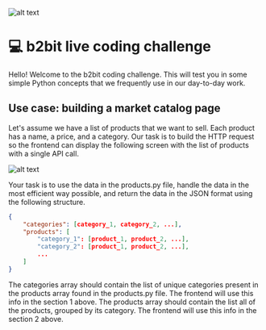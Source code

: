 ![alt text](https://github.com/miguelrochajr/coding_challenges/blob/main/images/backend-live-coding.png "b2bit live coding")

# 💻 b2bit live coding challenge

Hello! Welcome to the b2bit coding challenge. This will test you in some simple Python concepts that we frequently use in our day-to-day work.


## Use case: building a market catalog page

Let's assume we have a list of products that we want to sell. Each product has a name, a price, and a category. Our task is to build the HTTP request so the frontend can display the following screen with the list of products with a single API call.


![alt text](https://github.com/miguelrochajr/coding_challenges/blob/main/images/page_breakdown.png "Store catalog page")


Your task is to use the data in the products.py file, handle the data in the most efficient way possible, and return the data in the JSON format using the following structure.


```json
{
    "categories": [category_1, category_2, ...],
    "products": [
        "category_1": [product_1, product_2, ...],
        "category_2": [product_1, product_2, ...],
        ...
    ]
}
```

The categories array should contain the list of unique categories present in the products array found in the products.py file. The frontend will use this info in the section 1 above. The products array should contain the list all of the products, grouped by its category. The frontend will use this info in the section 2 above.
